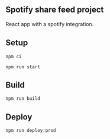 ## Spotify share feed project

React app with a spotify integration.

## Setup

```
npm ci
```

```
npm run start
```

## Build

```
npm run build
```

## Deploy

```
npm run deploy:prod
```
